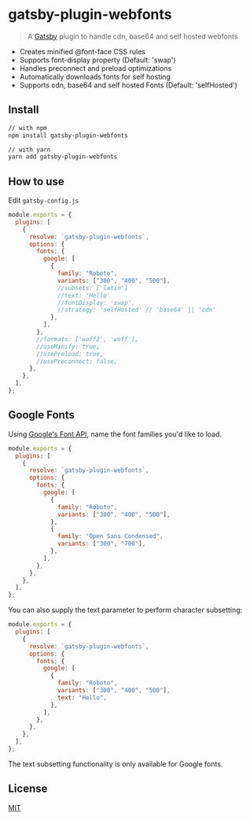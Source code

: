 # gatsby-plugin-webfonts

> A [Gatsby](https://github.com/gatsbyjs/gatsby) plugin to handle cdn, base64 and self hosted webfonts

- Creates minified @font-face CSS rules
- Supports font-display property (Default: 'swap')
- Handles preconnect and preload optimizations
- Automatically downloads fonts for self hosting
- Supports cdn, base64 and self hosted Fonts (Default: 'selfHosted')

## Install

```sh
// with npm
npm install gatsby-plugin-webfonts

// with yarn
yarn add gatsby-plugin-webfonts
```

## How to use

Edit `gatsby-config.js`

```javascript
module.exports = {
  plugins: [
    {
      resolve: `gatsby-plugin-webfonts`,
      options: {
        fonts: {
          google: [
            {
              family: "Roboto",
              variants: ["300", "400", "500"],
              //subsets: ['latin']
              //text: 'Hello'
              //fontDisplay: 'swap',
              //strategy: 'selfHosted' // 'base64' || 'cdn'
            },
          ],
        },
        //formats: ['woff2', 'woff'],
        //useMinify: true,
        //usePreload: true,
        //usePreconnect: false,
      },
    },
  ],
};
```

## Google Fonts

Using [Google's Font API](https://code.google.com/apis/webfonts/docs/getting_started.html), name the font families you'd like to load.

```javascript
module.exports = {
  plugins: [
    {
      resolve: `gatsby-plugin-webfonts`,
      options: {
        fonts: {
          google: [
            {
              family: "Roboto",
              variants: ["300", "400", "500"],
            },
            {
              family: "Open Sans Condensed",
              variants: ["300", "700"],
            },
          ],
        },
      },
    },
  ],
};
```

You can also supply the text parameter to perform character subsetting:

```javascript
module.exports = {
  plugins: [
    {
      resolve: `gatsby-plugin-webfonts`,
      options: {
        fonts: {
          google: [
            {
              family: "Roboto",
              variants: ["300", "400", "500"],
              text: "Hello",
            },
          ],
        },
      },
    },
  ],
};
```

The text subsetting functionality is only available for Google fonts.

## License

[MIT](LICENSE)
